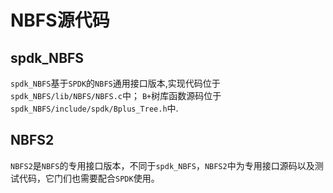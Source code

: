 # NBFS源代码

## spdk_NBFS
`spdk_NBFS`基于`SPDK`的`NBFS`通用接口版本,实现代码位于`spdk_NBFS/lib/NBFS/NBFS.c`中；
`B+`树库函数源码位于`spdk_NBFS/include/spdk/Bplus_Tree.h`中.

## NBFS2
`NBFS2`是`NBFS`的专用接口版本，不同于`spdk_NBFS`，`NBFS2`中为专用接口源码以及测试代码，它门们也需要配合`SPDK`使用。
